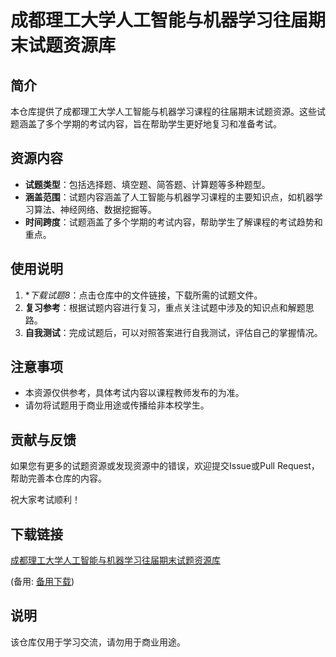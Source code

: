 # 成都理工大学人工智能与机器学习往届期末试题资源库

## 简介
本仓库提供了成都理工大学人工智能与机器学习课程的往届期末试题资源。这些试题涵盖了多个学期的考试内容，旨在帮助学生更好地复习和准备考试。

## 资源内容
- **试题类型**：包括选择题、填空题、简答题、计算题等多种题型。
- **涵盖范围**：试题内容涵盖了人工智能与机器学习课程的主要知识点，如机器学习算法、神经网络、数据挖掘等。
- **时间跨度**：试题涵盖了多个学期的考试内容，帮助学生了解课程的考试趋势和重点。

## 使用说明
1. **下载试题8*：点击仓库中的文件链接，下载所需的试题文件。
2. **复习参考**：根据试题内容进行复习，重点关注试题中涉及的知识点和解题思路。
3. **自我测试**：完成试题后，可以对照答案进行自我测试，评估自己的掌握情况。

## 注意事项
- 本资源仅供参考，具体考试内容以课程教师发布的为准。
- 请勿将试题用于商业用途或传播给非本校学生。

## 贡献与反馈
如果您有更多的试题资源或发现资源中的错误，欢迎提交Issue或Pull Request，帮助完善本仓库的内容。

祝大家考试顺利！

## 下载链接
[成都理工大学人工智能与机器学习往届期末试题资源库](https://pan.quark.cn/s/c50c7fcbb4d9) 

(备用: [备用下载](https://pan.baidu.com/s/125VhROWCA1W58u0DUonmkQ?pwd=1234))

## 说明

该仓库仅用于学习交流，请勿用于商业用途。
